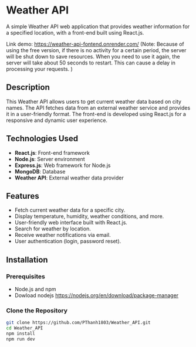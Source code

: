 # Weather API

A simple Weather API web application that provides weather information for a specified location, with a front-end built using React.js.

Link demo:  https://weather-api-fontend.onrender.com/
  (Note: Because of using the free version, if there is no activity for a certain period, the server will be shut down to save resources. When you need to use it again, the server will take about 50 seconds to restart. This can cause a delay in processing your requests. )

## Description

This Weather API allows users to get current weather data based on city names. The API fetches data from an external weather service and provides it in a user-friendly format. The front-end is developed using React.js for a responsive and dynamic user experience.

## Technologies Used

- **React.js**: Front-end framework
- **Node.js**: Server environment
- **Express.js**: Web framework for Node.js
- **MongoDB**: Database
- **Weather API**: External weather data provider

## Features

- Fetch current weather data for a specific city.
- Display temperature, humidity, weather conditions, and more.
- User-friendly web interface built with React.js.
- Search for weather by location.
- Receive weather notifications via email.
- User authentication (login, password reset).

## Installation

### Prerequisites

- Node.js and npm
- Dowload nodejs https://nodejs.org/en/download/package-manager
  

### Clone the Repository

```bash
git clone https://github.com/PThanh1803/Weather_API.git
cd Weather_API
npm install
npm run dev 


